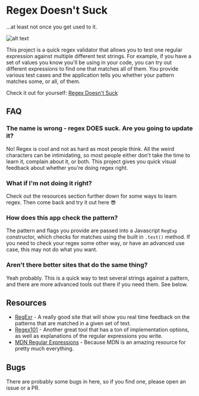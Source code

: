 # Regex Doesn't Suck

...at least not once you get used to it.

![alt text](https://raw.githubusercontent.com/pbzona/regexdoesntsuck/master/regexdoesntsuck.png)

This project is a quick regex validator that allows you to test one regular expression against multiple different test strings. For example, if you have a set of values you know you'll be using in your code, you can try out different expressions to find one that matches all of them. You provide various test cases and the application tells you whether your pattern matches some, or all, of them.

Check it out for yourself: [Regex Doesn't Suck](https://regexdoesntsuck.com)

## FAQ

### The name is wrong - regex DOES suck. Are you going to update it?

No! Regex is cool and not as hard as most people think. All the weird characters can be intimidating, so most people either don't take the time to learn it, complain about it, or both. This project gives you quick visual feedback about whether you're doing regex right.

### What if I'm not doing it right?

Check out the resources section further down for some ways to learn regex. Then come back and try it out here 😎

### How does this app check the pattern?

The pattern and flags you provide are passed into a Javascript `RegExp` constructor, which checks for matches using the built in `.test()` method. If you need to check your regex some other way, or have an advanced use case, this may not do what you want.

### Aren't there better sites that do the same thing?

Yeah probably. This is a quick way to test several strings against a pattern, and there are more advanced tools out there if you need them. See below.

## Resources

- [RegExr](https://regexr.com/) - A really good site that will show you real time feedback on the patterns that are matched in a given set of text.
- [Regex101](https://regex101.com/) - Another great tool that has a ton of implementation options, as well as explanations of the regular expressions you write.
- [MDN Regular Expressions](https://developer.mozilla.org/en-US/docs/Web/JavaScript/Guide/Regular_Expressions) - Because MDN is an amazing resource for pretty much everything.

## Bugs

There are probably some bugs in here, so if you find one, please open an issue or a PR.
